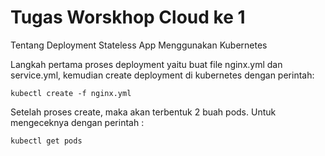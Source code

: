 # Tugas Worskhop Cloud ke 1
Tentang Deployment Stateless App Menggunakan Kubernetes

Langkah pertama proses deployment yaitu buat file nginx.yml dan service.yml, kemudian create deployment di kubernetes dengan perintah:

``` kubectl create -f nginx.yml ```

Setelah proses create, maka akan terbentuk 2 buah pods. Untuk mengeceknya dengan perintah :

``` kubectl get pods ```
